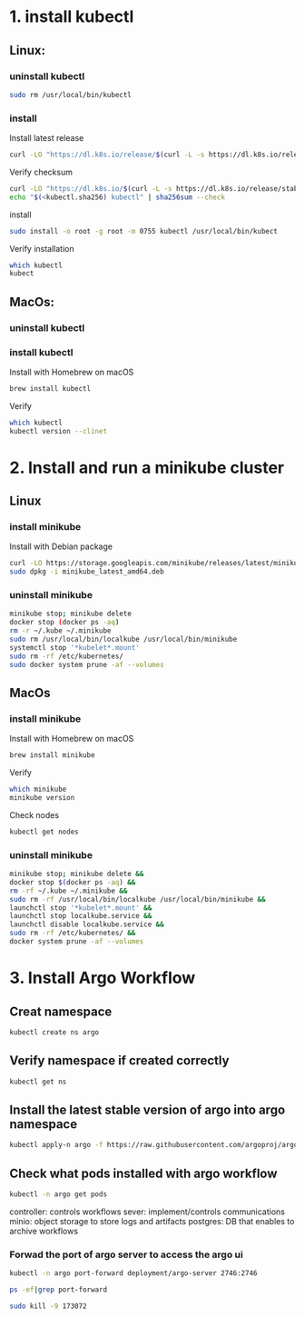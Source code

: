 
# 1. install kubectl
## Linux:
### uninstall kubectl
```bash
sudo rm /usr/local/bin/kubectl
```

### install
Install latest release
```bash
curl -LO "https://dl.k8s.io/release/$(curl -L -s https://dl.k8s.io/release/stable.txt)/bin/linux/amd64/kubectl"
```
Verify checksum
```bash
curl -LO "https://dl.k8s.io/$(curl -L -s https://dl.k8s.io/release/stable.txt)/bin/linux/amd64/kubectl.sha256"
echo "$(<kubectl.sha256) kubectl" | sha256sum --check
```
install
```bash
sudo install -o root -g root -m 0755 kubectl /usr/local/bin/kubect
```
Verify installation
```bash
which kubectl
kubect
```
## MacOs:
### uninstall kubectl 


### install kubectl
Install with Homebrew on macOS
```bash
brew install kubectl 
```
Verify
```bash
which kubectl
kubectl version --clinet
```

# 2. Install and run a minikube cluster
## Linux
### install minikube
Install with Debian package
```bash
curl -LO https://storage.googleapis.com/minikube/releases/latest/minikube_latest_amd64.deb
sudo dpkg -i minikube_latest_amd64.deb
```
### uninstall minikube
```bash
minikube stop; minikube delete
docker stop (docker ps -aq)
rm -r ~/.kube ~/.minikube
sudo rm /usr/local/bin/localkube /usr/local/bin/minikube
systemctl stop '*kubelet*.mount'
sudo rm -rf /etc/kubernetes/
sudo docker system prune -af --volumes
```
## MacOs
### install minikube
Install with Homebrew on macOS
```bash
brew install minikube
```
Verify
```bash
which minikube
minikube version
```
Check nodes
```bash
kubectl get nodes
```
### uninstall minikube
```bash
minikube stop; minikube delete &&
docker stop $(docker ps -aq) &&
rm -rf ~/.kube ~/.minikube &&
sudo rm -rf /usr/local/bin/localkube /usr/local/bin/minikube &&
launchctl stop '*kubelet*.mount' &&
launchctl stop localkube.service &&
launchctl disable localkube.service &&
sudo rm -rf /etc/kubernetes/ &&
docker system prune -af --volumes
```
# 3. Install Argo Workflow
## Creat namespace
```bash
kubectl create ns argo
```
## Verify namespace if created correctly
```bash
kubectl get ns
```
## Install the latest stable version of argo into argo namespace
```bash
kubectl apply-n argo -f https://raw.githubusercontent.com/argoproj/argo/stable/manifests/quick-start-postgres.yaml
```
## Check what pods installed with argo workflow
```bash
kubectl -n argo get pods
```
controller: controls workflows
sever: implement/controls communications
minio: object storage to store logs and artifacts
postgres: DB that enables to archive workflows
### Forwad the port of argo server to access the argo ui
```bash
kubectl -n argo port-forward deployment/argo-server 2746:2746
```

```bash
ps -ef|grep port-forward
```
```bash
sudo kill -9 173072
```






